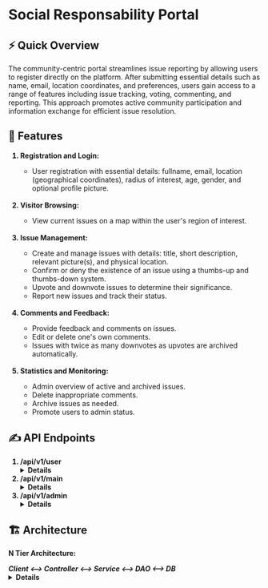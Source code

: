 <h1>Social Responsability Portal </h1>
<h2>⚡ Quick Overview </h2>
<p>The community-centric portal streamlines issue reporting by allowing users to register directly on the platform. After submitting essential details such as name, email, location coordinates, and preferences, users gain access to a range of features including issue tracking, voting, commenting, and reporting. This approach promotes active community participation and information exchange for efficient issue resolution. </p>
<h2>🚀 Features</h2>
<ol>
  <b>
    <li>Registration and Login:</li>
  </b>
  <ul>
    <li>User registration with essential details: fullname, email, location (geographical coordinates), radius of interest, age, gender, and optional profile picture.</li>
  </ul>
  <br>
  <b>
    <li>Visitor Browsing:</li>
  </b>
  <ul>
    <li>View current issues on a map within the user's region of interest.</li>
  </ul>
  <br>
  <b>
    <li>Issue Management:</li>
  </b>
  <ul>
    <li>Create and manage issues with details: title, short description, relevant picture(s), and physical location.</li>
    <li>Confirm or deny the existence of an issue using a thumbs-up and thumbs-down system.</li>
    <li>Upvote and downvote issues to determine their significance.</li>
    <li>Report new issues and track their status.</li>
  </ul>
  <br>
  <b>
    <li>Comments and Feedback:</li>
  </b>
  <ul>
    <li>Provide feedback and comments on issues.</li>
    <li>Edit or delete one's own comments.</li>
    <li>Issues with twice as many downvotes as upvotes are archived automatically.</li>
  </ul>
  <br>
  <b>
    <li>Statistics and Monitoring:</li>
  </b>
  <ul>
    <li>Admin overview of active and archived issues.</li>
    <li>Delete inappropriate comments.</li>
    <li>Archive issues as needed.</li>
    <li>Promote users to admin status.</li>
  </ul>
</ol>
<h2>✍️ API Endpoints</h2>
<ol>
  <b>
    <li>/api/v1/user</li>
    <b>
      <details>
        <table>
          <tr>
            <th>Path</th>
            <th>Method</th>
            <th>QueryParam</th>
            <th>Description</th>
          </tr>
          <tr>
            <td>/</td>
            <td>POST</td>
            <td>-</td>
            <td>User registration with optional profile image</td>
          </tr>
          <tr>
            <td>/login</td>
            <td>POST</td>
            <td>-</td>
            <td>User login</td>
          </tr>
          <tr>
            <td>/profile-pic</td>
            <td>GET</td>
            <td>id</td>
            <td>Get user's profile picture by ID</td>
          </tr>
        </table>
      </details>
      <li>/api/v1/main</li>
      <details>
        <table>
          <tr>
            <th>Path</th>
            <th>Method</th>
            <th>QueryParam</th>
            <th>Description</th>
          </tr>
          <tr>
            <td>/issues</td>
            <td>POST</td>
            <td>-</td>
            <td>Add a new issue</td>
          </tr>
          <tr>
            <td>/issues</td>
            <td>GET</td>
            <td>pageNo, noOfItems</td>
            <td>List issues</td>
          </tr>
          <tr>
            <td>/issues/{issueId}/comments</td>
            <td>GET</td>
            <td>pageNo, itemsPerPage</td>
            <td>Get comments by issue ID</td>
          </tr>
          <tr>
            <td>/issues/{issueId}/comments</td>
            <td>POST</td>
            <td>-</td>
            <td>Add a comment to an issue</td>
          </tr>
          <tr>
            <td>/issues/{issueId}/vote</td>
            <td>POST</td>
            <td>voteValue</td>
            <td>Vote on an issue</td>
          </tr>
          <tr>
            <td>/comments/{commentId}</td>
            <td>DELETE</td>
            <td>-</td>
            <td>Delete a comment</td>
          </tr>
        </table>
      </details>
      <li>/api/v1/admin</li>
      <details>
        <table>
          <tr>
            <th>Path</th>
            <th>Method</th>
            <th>QueryParam</th>
            <th>Description</th>
          </tr>
          <tr>
            <td>/issues/{pageNo}</td>
            <td>GET</td>
            <td>status, pageSize</td>
            <td>Get issues by page number</td>
          </tr>
          <tr>
            <td>/issues/{issueId}/archive</td>
            <td>PUT</td>
            <td>-</td>
            <td>Archive an issue</td>
          </tr>
        </table>
      </details>
</ol>
<h2>🏗️ Architecture</h2>

<p><b>N Tier Architecture:</b></p>
<i>Client <--> Controller <--> Service <--> DAO <--> DB</i>
<details>
<ol>
 <li>Controller</li>
  - Keeps all spring REST controllers
  - Define end points
 <li>Service</li>
  - All service classes that hold business logic
 <li>DAO</li>
  - Repository layer
  - Keep all spring JPA data repository
  - Communicates with database  
</ol>
</details>




